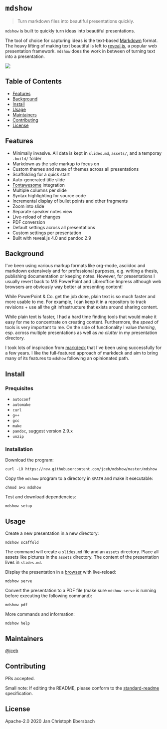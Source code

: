 # `mdshow`

> Turn markdown files into beautiful presentations quickly.

`mdshow` is built to quickly turn ideas into beautiful presentations.

The tool of choice for capturing ideas is the text-based
[Markdown](https://daringfireball.net/projects/markdown/) format. The
heavy lifting of making text beautiful is left to
[reveal.js](https://revealjs.com/), a popular web presentation framework.
`mdshow` does the work in between of turning text into a presentation.

[![](assets/screenshot400.png)](https://youtu.be/ZNXvQGsk_wA)

## Table of Contents

- [Features](#features)
- [Background](#background)
- [Install](#install)
- [Usage](#usage)
- [Maintainers](#maintainers)
- [Contributing](#contributing)
- [License](#license)

## Features

- Minimally invasive. All data is kept in `slides.md`, `assets/`, and a temporay `.build/` folder
- Markdown as the sole markup to focus on
- Custom themes and reuse of themes across all presentations
- Scaffolding for a quick start
- Auto-generated title slide
- [Fontawesome](https://fontawesome.com/) integration
- Multiple columns per slide
- Syntax highlighting for source code
- Incremental display of bullet points and other fragments
- Zoom into slide
- Separate speaker notes view
- Live-reload of changes 
- PDF conversion
- Default settings across all presentations
- Custom settings per presentation
- Built with reveal.js 4.0 and pandoc 2.9

## Background

I've been using various markup formats like org-mode, asciidoc and
markdown extensively and for professional purposes, e.g. writing a
thesis, publishing documentation or keeping notes. However, for
presentations I usually revert back to MS PowerPoint and Libreoffice
Impress although web browsers are obviously way better at presenting
content!

While PowerPoint & Co. get the job done, plain text is so much faster
and more usable to me. For example, I can keep it in a repository to
track revisions + use all the git infrastructure that exists around
sharing content.

While plain text is faster, I had a hard time finding tools that would
make it easy for me to concentrate on creating content. Furthermore, the
*speed* of tools is very important to me. On the side of functionality I
value *theming*, esp. across multiple presentations as well as *no
clutter* in my presentation directory.

I took lots of inspiration from
[markdeck](https://github.com/arnehilmann/markdeck) that I've been using
successfully for a few years. I like the full-featured approach of
markdeck and aim to bring many of its features to `mdshow` following an
opinionated path.

## Install

### Prequisites

- `autoconf`
- `automake`
- `curl`
- `g++`
- `gcc`
- `make`
- `pandoc`, suggest version 2.9.x
- `unzip`

### Installation

Download the program:

```
curl -LO https://raw.githubusercontent.com/jceb/mdshow/master/mdshow
```

Copy the `mdshow` program to a directory in `$PATH` and make it
executable:

```
chmod a+x mdshow
```

Test and download dependencies:

```
mdshow setup
```

## Usage

Create a new presentation in a new directory:

```
mdshow scaffold
```

The command will create a `slides.md` file and an `assets` directory.
Place all assets like pictures in the `assets` directory. The content of
the presentation lives in `slides.md`.

Display the presentation in a [browser](http://localhost:3000) with
live-reload:

```
mdshow serve
```

Convert the presentation to a PDF file (make sure `mdshow serve` is
running before executing the following command):

```
mdshow pdf
```

More commands and information:

```
mdshow help
```

## Maintainers

[@jceb](https://github.com/jceb)

## Contributing

PRs accepted.

Small note: If editing the README, please conform to the [standard-readme](https://github.com/RichardLitt/standard-readme) specification.

## License

Apache-2.0 2020 Jan Christoph Ebersbach
